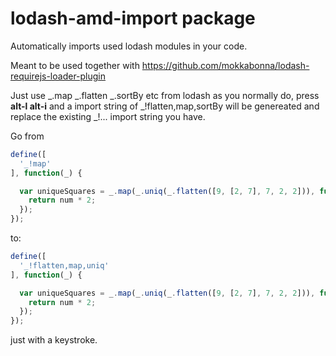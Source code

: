 # lodash-amd-import package

Automatically imports used lodash modules in your code.

Meant to be used together with https://github.com/mokkabonna/lodash-requirejs-loader-plugin

Just use _.map _.flatten _.sortBy etc from lodash as you normally do, press **alt-l alt-i** and a import string of _!flatten,map,sortBy will be genereated and replace the existing _!... import string you have.


Go from
```js
define([
  '_!map'
], function(_) {

  var uniqueSquares = _.map(_.uniq(_.flatten([9, [2, 7], 7, 2, 2])), function(num) {
    return num * 2;
  });
});
```

to:

```js
define([
  '_!flatten,map,uniq'
], function(_) {

  var uniqueSquares = _.map(_.uniq(_.flatten([9, [2, 7], 7, 2, 2])), function(num) {
    return num * 2;
  });
});
```

just with a keystroke.

